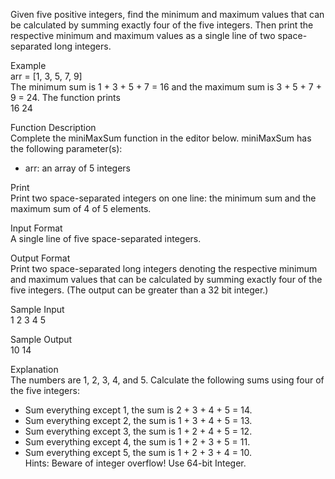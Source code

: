 Given five positive integers, find the minimum and maximum values that can be calculated by summing exactly four of the five integers. Then print the respective minimum and maximum values as a single line of two space-separated long integers.

Example<br>
arr = [1, 3, 5, 7, 9]<br>
The minimum sum is 1 + 3 + 5 + 7 = 16 and the maximum sum is 3 + 5 + 7 + 9 = 24. The function prints<br>
16 24

Function Description<br>
Complete the miniMaxSum function in the editor below.
miniMaxSum has the following parameter(s):
* arr: an array of 5 integers

Print<br>
Print two space-separated integers on one line: the minimum sum and the maximum sum of 4 of 5 elements.

Input Format<br>
A single line of five space-separated integers.

Output Format<br>
Print two space-separated long integers denoting the respective minimum and maximum values that can be calculated by summing exactly four of the five integers. (The output can be greater than a 32 bit integer.)

Sample Input<br>
1 2 3 4 5

Sample Output<br>
10 14

Explanation<br>
The numbers are 1, 2, 3, 4, and 5. Calculate the following sums using four of the five integers:
* Sum everything except 1, the sum is 2 + 3 + 4 + 5 = 14.
* Sum everything except 2, the sum is 1 + 3 + 4 + 5 = 13.
* Sum everything except 3, the sum is 1 + 2 + 4 + 5 = 12.
* Sum everything except 4, the sum is 1 + 2 + 3 + 5 = 11.
* Sum everything except 5, the sum is 1 + 2 + 3 + 4 = 10.<br>
Hints: Beware of integer overflow! Use 64-bit Integer.